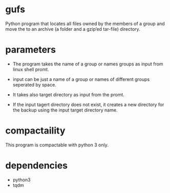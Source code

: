 # gufs

Python program that locates all files owned by the members of a group and move the to an archive (a folder and a gzip’ed tar-file) directory.

# parameters

* The program takes the name of a group or names groups as input from linux shell promt.

* input can be just a name of a group or names of different groups seperated by space.

* It takes also target directory as input from the promt.

* If the input tagert directory does not exist, it creates a new directory for the backup using the input target directory name.

# compactaility

This program is compactable with python 3 only.

# dependencies

* python3
* tqdm